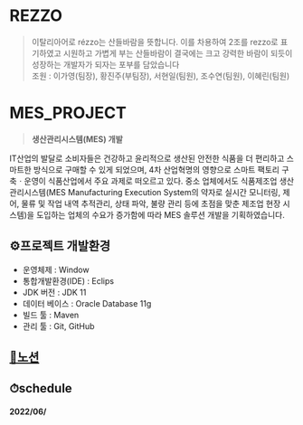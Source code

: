 # REZZO
> 이탈리아어로 rézzo는 산들바람을 뜻합니다. 이를 차용하여 2조를 rezzo로 표기하였고 시원하고 가볍게 부는 산들바람이 결국에는 크고 강력한 바람이 되듯이 성장하는 개발자가 되자는 포부를 담았습니다<br/>
> 조원 : 이가영(팀장), 황진주(부팀장), 서현일(팀원), 조수연(팀원), 이혜린(팀원)

# MES_PROJECT
> **생산관리시스템(MES) 개발**

IT산업의 발달로 소비자들은 건강하고 윤리적으로 생산된 안전한 식품을 더 편리하고 스마트한 방식으로 구매할 수 있게 되었으며, 4차 산업혁명의 영향으로 스마트 팩토리 구축ㆍ운영이 식품산업에서 주요 과제로 떠오르고 있다. 중소 업체에서도 식품제조업 생산관리시스템(MES Manufacturing Execution System의 약자로 실시간 모니터링, 제어, 물류 및 작업 내역 추적관리, 상태 파악, 불량 관리 등에 초점을 맞춘 제조업 현장 시스템)을 도입하는 업체의 수요가 증가함에 따라 MES 솔루션 개발을 기획하였습니다.

## ⚙프로젝트 개발환경
+ 운영체제 : Window
+ 통합개발환경(IDE) : Eclips
+ JDK 버전 : JDK 11
+ 데이터 베이스 : Oracle Database 11g
+ 빌드 툴 : Maven
+ 관리 툴 : Git, GitHub

## [🚩노션](https://www.notion.so/Hello-We-are-REZZO-1d52e4b883464472a85e60293f564b29)
## ⏱schedule
#### 2022/06/
